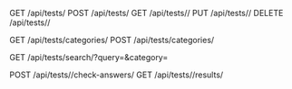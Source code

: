 GET /api/tests/
POST /api/tests/
GET /api/tests/<id>/
PUT /api/tests/<id>/
DELETE /api/tests/<id>/

GET /api/tests/categories/
POST /api/tests/categories/

GET /api/tests/search/?query=<term>&category=<category>

POST /api/tests/<id>/check-answers/
GET /api/tests/<id>/results/